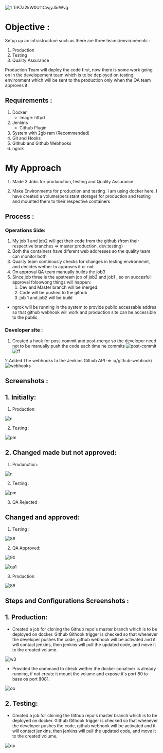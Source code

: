 ![1 TrK7a2kW0Ut1CwjyJ5rWvg](https://user-images.githubusercontent.com/66811679/84464572-bcd60280-ac29-11ea-9dff-04a0a922d390.png)

# Objective :

Setup up an infrastructure such as there are three teams/environemnts :

1. Production
2. Testing
3. Quality Assurance

Production Team will deploy the code first, now there is some work going on in the developement team which is to be deployed on testing environment which will be sent to the production only when the QA team approves it.

## Requirements :

1. Docker
   - Image: httpd
2. Jenkins
   - Github Plugin
3. System with 2gb ram (Recommended)
4. Git and Hooks
5. Github and Github Webhooks
6. ngrok

# My Approach

1. Made 3 Jobs for produnction, testing and Quality Assurance

2. Make Environments for production and testing. I am using docker here, I have created a volume(persistant storage) for production and testing and mounted them to their respective containers

## Process :

### Operations Side:

1. My job 1 and job2 will get their code from the github (from their respective branches => master:production, dev:testing)
2. Both the containers have diferent web addresses so the quality team can monitor both
3. Quality team continously checks for changes in testing environemnt, and decides wether to approves it or not
4. On approval QA team manually builds the job3
5. Since job three is the upstream job of job2 and job1 , so on succesfull approval foloowong things will happen:
   1. Dev and Master branch will be merged
   2. Code will be pushed to the github
   3. job 1 and job2 will be build

- ngrok will be running in the system to provide public accessable addres so that github webhook will work and production site can be accessible to the public

### Developer site :

1. Created a hook for post-commit and post-merge so the developer need not to be manually push the code each time he commits
![post-commit](https://user-images.githubusercontent.com/66811679/84467167-222cf200-ac30-11ea-96c8-ab2b7be0d554.png)
![ff](https://user-images.githubusercontent.com/66811679/84472764-ab4a2600-ac3c-11ea-9bcb-ff67b78a89b8.PNG)

2.Added The webhooks to the Jenkins Github API :=> ip/github-webhook/
![webhooks](https://user-images.githubusercontent.com/64473684/84473373-94d8b480-aca6-11ea-82bf-ecb0e698d38c.jpg)
## Screenshots :

## 1. Initially:

1. Production:

![n](https://user-images.githubusercontent.com/66811679/84483330-0f291a80-ac4e-11ea-9e8c-1237451ce415.PNG)

2. Testing :

![pm](https://user-images.githubusercontent.com/66811679/84483646-7fd03700-ac4e-11ea-9b34-408ef48c97a0.PNG)
## 2. Changed made but not approved:

1. Produnction:

![n](https://user-images.githubusercontent.com/66811679/84483330-0f291a80-ac4e-11ea-9e8c-1237451ce415.PNG)

2. Testing :

![pm](https://user-images.githubusercontent.com/66811679/84483646-7fd03700-ac4e-11ea-9b34-408ef48c97a0.PNG)


3. QA Rejected

## Changed and approved:

1. Testing :

![89](https://user-images.githubusercontent.com/66811679/84488397-f8d28d00-ac54-11ea-8a60-fc9aa2b729ff.PNG)

2. QA Approved:

![90](https://user-images.githubusercontent.com/66811679/84494623-b31ac200-ac5e-11ea-8b7c-eb72c02e2f27.PNG)


![qa1](https://user-images.githubusercontent.com/66811679/84495389-f295de00-ac5f-11ea-9d17-47b6f834af84.jpg)

3. Production:

![89](https://user-images.githubusercontent.com/66811679/84488397-f8d28d00-ac54-11ea-8a60-fc9aa2b729ff.PNG)


## Steps and Configurations Screenshots :

## 1. Production:

* Created a job for cloning the Github repo's master branch which is to be deployed on docker.
Github Githook trigger is checked so that whenever the developer pushes the code, github webhook will be activated and it will    contact jenkins, then jenkins will pull the updated code, and move it to the created volume.


![w3](https://user-images.githubusercontent.com/64473684/84496803-3a9e1a80-accb-11ea-8a54-08567b986344.PNG)

* Provided the command to check wether the docker conatiner is already running, if not create it mount the volume and expose it's port 80 to base os port 8081.


![oo](https://user-images.githubusercontent.com/66811679/84498431-81592980-ac65-11ea-824a-adc30a01bd24.PNG)


## 2. Testing:

* Created a job for cloning the Github repo's master branch which is to be deployed on docker.
Github Githook trigger is checked so that whenever the developer pushes the code, github webhook will be activated and it will contact jenkins, then jenkins will pull the updated code, and move it to the created volume.



![op](https://user-images.githubusercontent.com/66811679/84499157-d9446000-ac66-11ea-94d4-66a32128dc25.PNG)
